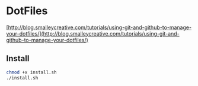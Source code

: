 # DotFiles
[http://blog.smalleycreative.com/tutorials/using-git-and-github-to-manage-your-dotfiles/](http://blog.smalleycreative.com/tutorials/using-git-and-github-to-manage-your-dotfiles/)
## Install
```bash
chmod +x install.sh
./install.sh
```
